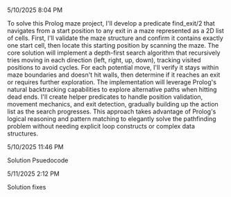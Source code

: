 5/10/2025 8:04 PM

To solve this Prolog maze project, I'll develop a predicate find_exit/2 that navigates from a start position to any exit in a maze represented as a 2D list of cells. First, I'll validate the maze structure and confirm it contains exactly one start cell, then locate this starting position by scanning the maze. The core solution will implement a depth-first search algorithm that recursively tries moving in each direction (left, right, up, down), tracking visited positions to avoid cycles. For each potential move, I'll verify it stays within maze boundaries and doesn't hit walls, then determine if it reaches an exit or requires further exploration. The implementation will leverage Prolog's natural backtracking capabilities to explore alternative paths when hitting dead ends. I'll create helper predicates to handle position validation, movement mechanics, and exit detection, gradually building up the action list as the search progresses. This approach takes advantage of Prolog's logical reasoning and pattern matching to elegantly solve the pathfinding problem without needing explicit loop constructs or complex data structures.


5/10/2025 11:46 PM

Solution Psuedocode

5/11/2025 2:12 PM

Solution fixes